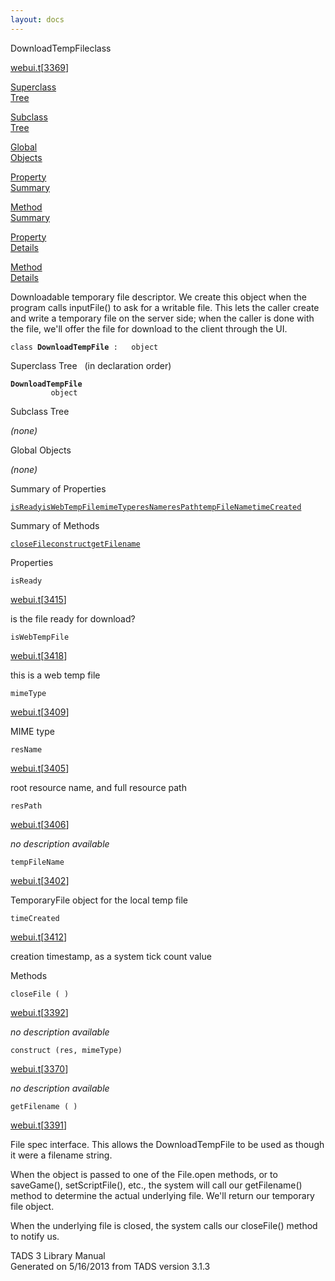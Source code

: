 ```yaml
---
layout: docs
---
```

<span class="title">DownloadTempFile</span><span class="type">class</span>

[webui.t](../file/webui.t.html)\[[3369](../source/webui.t.html#3369)\]

[Superclass  
Tree](#_SuperClassTree_)

[Subclass  
Tree](#_SubClassTree_)

[Global  
Objects](#_ObjectSummary_)

[Property  
Summary](#_PropSummary_)

[Method  
Summary](#_MethodSummary_)

[Property  
Details](#_Properties_)

[Method  
Details](#_Methods_)

<div class="fdesc">

Downloadable temporary file descriptor. We create this object when the
program calls inputFile() to ask for a writable file. This lets the
caller create and write a temporary file on the server side; when the
caller is done with the file, we'll offer the file for download to the
client through the UI.

`class `**`DownloadTempFile`**` :   object`

</div>

<span id="_SuperClassTree_"></span>

<div class="mjhd">

<span class="hdln">Superclass Tree</span>   (in declaration order)

</div>

**`DownloadTempFile`**  
`         object`  
<span id="_SubClassTree_"></span>

<div class="mjhd">

<span class="hdln">Subclass Tree</span>  

</div>

*(none)* <span id="_ObjectSummary_"></span>

<div class="mjhd">

<span class="hdln">Global Objects</span>  

</div>

*(none)* <span id="_PropSummary_"></span>

<div class="mjhd">

<span class="hdln">Summary of Properties</span>  

</div>

[`isReady`](#isReady)[`isWebTempFile`](#isWebTempFile)[`mimeType`](#mimeType)[`resName`](#resName)[`resPath`](#resPath)[`tempFileName`](#tempFileName)[`timeCreated`](#timeCreated)

<span id="_MethodSummary_"></span>

<div class="mjhd">

<span class="hdln">Summary of Methods</span>  

</div>

[`closeFile`](#closeFile)[`construct`](#construct)[`getFilename`](#getFilename)

<span id="_Properties_"></span>

<div class="mjhd">

<span class="hdln">Properties</span>  

</div>

<span id="isReady"></span>

`isReady`

[webui.t](../file/webui.t.html)\[[3415](../source/webui.t.html#3415)\]

<div class="desc">

is the file ready for download?

</div>

<span id="isWebTempFile"></span>

`isWebTempFile`

[webui.t](../file/webui.t.html)\[[3418](../source/webui.t.html#3418)\]

<div class="desc">

this is a web temp file

</div>

<span id="mimeType"></span>

`mimeType`

[webui.t](../file/webui.t.html)\[[3409](../source/webui.t.html#3409)\]

<div class="desc">

MIME type

</div>

<span id="resName"></span>

`resName`

[webui.t](../file/webui.t.html)\[[3405](../source/webui.t.html#3405)\]

<div class="desc">

root resource name, and full resource path

</div>

<span id="resPath"></span>

`resPath`

[webui.t](../file/webui.t.html)\[[3406](../source/webui.t.html#3406)\]

<div class="desc">

*no description available*

</div>

<span id="tempFileName"></span>

`tempFileName`

[webui.t](../file/webui.t.html)\[[3402](../source/webui.t.html#3402)\]

<div class="desc">

TemporaryFile object for the local temp file

</div>

<span id="timeCreated"></span>

`timeCreated`

[webui.t](../file/webui.t.html)\[[3412](../source/webui.t.html#3412)\]

<div class="desc">

creation timestamp, as a system tick count value

</div>

<span id="_Methods_"></span>

<div class="mjhd">

<span class="hdln">Methods</span>  

</div>

<span id="closeFile"></span>

`closeFile ( )`

[webui.t](../file/webui.t.html)\[[3392](../source/webui.t.html#3392)\]

<div class="desc">

*no description available*

</div>

<span id="construct"></span>

`construct (res, mimeType)`

[webui.t](../file/webui.t.html)\[[3370](../source/webui.t.html#3370)\]

<div class="desc">

*no description available*

</div>

<span id="getFilename"></span>

`getFilename ( )`

[webui.t](../file/webui.t.html)\[[3391](../source/webui.t.html#3391)\]

<div class="desc">

File spec interface. This allows the DownloadTempFile to be used as
though it were a filename string.

When the object is passed to one of the File.open methods, or to
saveGame(), setScriptFile(), etc., the system will call our
getFilename() method to determine the actual underlying file. We'll
return our temporary file object.

When the underlying file is closed, the system calls our closeFile()
method to notify us.

</div>

<div class="ftr">

TADS 3 Library Manual  
Generated on 5/16/2013 from TADS version 3.1.3

</div>
